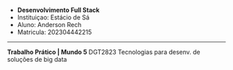 - **Desenvolvimento Full Stack**
- Instituiçao: Estácio de Sá
- Aluno: Anderson Rech
- Matricula: 202304442215
---
**Trabalho Prático | Mundo 5**
DGT2823 Tecnologias para desenv. de soluções de big data
